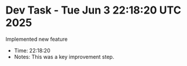 # Dev Task - Tue Jun  3 22:18:20 UTC 2025
Implemented new feature
- Time: 22:18:20
- Notes: This was a key improvement step.
